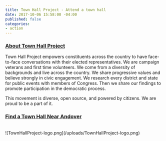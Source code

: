 ```yaml
---
title: Town Hall Project - Attend a town hall
date: 2017-10-06 15:58:00 -04:00
published: false
categories:
- action
---
```


### [About Town Hall Project](https://townhallproject.com/#about)
Town Hall Project empowers constituents across the country to have face-to-face conversations with their elected representatives. We are campaign veterans and first time volunteers. We come from a diversity of backgrounds and live across the country. We share progressive values and believe strongly in civic engagement. We research every district and state for public events with members of Congress. Then we share our findings to promote participation in the democratic process.

This movement is diverse, open source, and powered by citizens. We are proud to be a part of it.

### [Find a Town Hall Near Andover](https://townhallproject.com/?zipcode=01810)
<BR>
![TownHallProject-logo.png](/uploads/TownHallProject-logo.png)